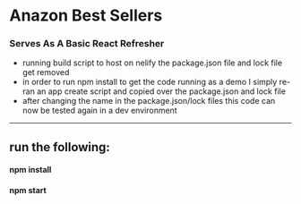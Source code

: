 # Anazon Best Sellers

### Serves As A Basic React Refresher

- running build script to host on nelify the package.json file and lock file get removed
- in order to run npm install to get the code running as a demo I simply re-ran an app create script and copied over the package.json and lock file
- after changing the name in the package.json/lock files this code can now be tested again in a dev environment

- - - - -
  
## run the following:
  #### npm install
  #### npm start

